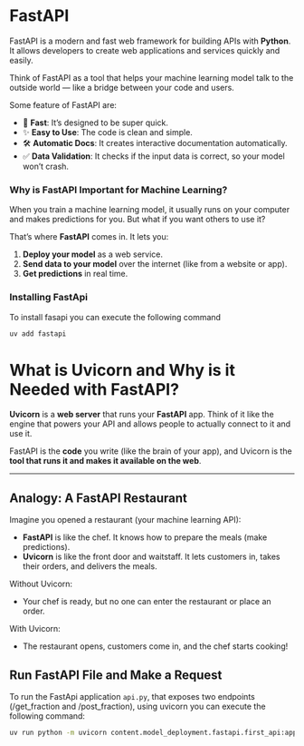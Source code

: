 # FastAPI

FastAPI is a modern and fast web framework for building APIs with **Python**. It allows developers to create web applications and services quickly and easily.

Think of FastAPI as a tool that helps your machine learning model talk to the outside world — like a bridge between your code and users.

Some feature of FastAPI are:

- 🚀 **Fast**: It’s designed to be super quick.
- ✨ **Easy to Use**: The code is clean and simple.
- 🛠️ **Automatic Docs**: It creates interactive documentation automatically.
- ✅ **Data Validation**: It checks if the input data is correct, so your model won’t crash.

### Why is FastAPI Important for Machine Learning?

When you train a machine learning model, it usually runs on your computer and makes predictions for you. But what if you want others to use it?

That’s where **FastAPI** comes in. It lets you:

1. **Deploy your model** as a web service.
2. **Send data to your model** over the internet (like from a website or app).
3. **Get predictions** in real time.

### Installing FastApi

To install fasapi you can execute the following command

```bash
uv add fastapi
```

# What is Uvicorn and Why is it Needed with FastAPI?

**Uvicorn** is a **web server** that runs your **FastAPI** app. Think of it like the engine that powers your API and allows people to actually connect to it and use it.

FastAPI is the **code** you write (like the brain of your app), and Uvicorn is the **tool that runs it and makes it available on the web**.

---

## Analogy: A FastAPI Restaurant

Imagine you opened a restaurant (your machine learning API):

- **FastAPI** is like the chef. It knows how to prepare the meals (make predictions).
- **Uvicorn** is like the front door and waitstaff. It lets customers in, takes their orders, and delivers the meals.

Without Uvicorn:

- Your chef is ready, but no one can enter the restaurant or place an order.

With Uvicorn:

- The restaurant opens, customers come in, and the chef starts cooking!

## Run FastAPI File and Make a Request

To run the FastApi application `api.py`, that exposes two endpoints (/get_fraction and /post_fraction), using uvicorn you can execute the following command:

```bash
uv run python -m uvicorn content.model_deployment.fastapi.first_api:app
```
